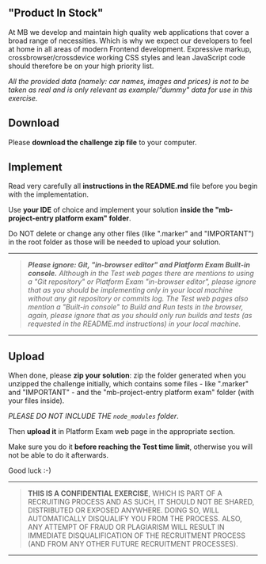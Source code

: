 ## "Product In Stock"
At MB we develop and maintain high quality web applications that cover a broad range of necessities. Which is why we expect our developers to feel at home in all areas of modern Frontend development. Expressive markup, crossbrowser/crossdevice working CSS styles and lean JavaScript code should therefore be on your high priority list.

*All the provided data (namely: car names, images and prices) is not to be taken as real and is only relevant as example/"dummy" data for use in this exercise.*

## Download
Please **download the challenge zip file** to your computer.

## Implement
Read very carefully all **instructions in the README.md** file before you begin with the implementation.

Use **your IDE** of choice and implement your solution **inside the "mb-project-entry platform exam" folder**.

Do NOT delete or change any other files (like "<platform exam>.marker" and "IMPORTANT") in the root folder as those will be needed to upload your solution.

___
> ***Please ignore: Git, "in-browser editor" and Platform Exam Built-in console.***
> *Although in the <platform exam> Test web pages there are mentions to using a "Git repository" or Platform Exam "in-browser editor", please ignore that as you should be implementing only in your local machine without any git repository or commits log.
> The <platform exam> Test web pages also mention a "Built-in console" to Build and Run tests in the browser, again, please ignore that as you should only run builds and tests (as requested in the README.md instructions) in your local machine.*
___

## Upload
When done, please **zip your solution**: zip the folder generated when you unzipped the challenge initially, which contains some files - like "<platform exam>.marker" and "IMPORTANT" - and the "mb-project-entry platform exam" folder (with your files inside).

*PLEASE DO NOT INCLUDE THE `node_modules` folder*.

Then **upload it** in Platform Exam web page in the appropriate section.

Make sure you do it **before reaching the Test time limit**, otherwise you will not be able to do it afterwards.

Good luck :-)


___
> **THIS IS A CONFIDENTIAL EXERCISE**, WHICH IS PART OF A RECRUITING PROCESS AND
> AS SUCH, IT SHOULD NOT BE SHARED, DISTRIBUTED OR EXPOSED ANYWHERE.
> DOING SO, WILL AUTOMATICALLY DISQUALIFY YOU FROM THE PROCESS.
> ALSO, ANY ATTEMPT OF FRAUD OR PLAGIARISM WILL RESULT IN IMMEDIATE
> DISQUALIFICATION OF THE RECRUITMENT PROCESS (AND FROM ANY OTHER FUTURE
> RECRUITMENT PROCESSES).
___
